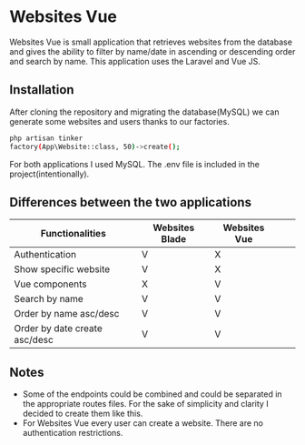# Websites Vue

Websites Vue is small application that retrieves websites from the database and gives the ability to filter by name/date in ascending or descending order and search by name. This application uses the Laravel and Vue JS.

## Installation

After cloning the repository and migrating the database(MySQL) we can generate some websites and users thanks to our factories.

```bash
php artisan tinker
factory(App\Website::class, 50)->create();
```
For both applications I used MySQL. The .env file is included in the project(intentionally).

## Differences between the two applications

| Functionalities               | Websites Blade | Websites Vue |   |   |
|-------------------------------|----------------|--------------|---|---|
| Authentication                | V              | X            |   |   |
| Show specific website         | V              | X            |   |   |
| Vue components                | X              | V            |   |   |
| Search by name                | V              | V            |   |   |
| Order by name asc/desc        | V              | V            |   |   |
| Order by date create asc/desc | V              | V            |   |   |

## Notes
- Some of the endpoints could be combined and could be separated in the appropriate routes files. For the sake of simplicity and clarity I decided to create them like this.
- For Websites Vue every user can create a website. There are no authentication restrictions.
